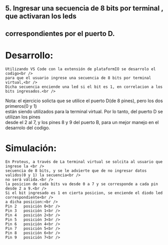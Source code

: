 
## 5. Ingresar una secuencia de 8 bits por terminal , que activaran los leds 
## correspondientes por el puerto D. 

# Desarrollo:
	Utilizando VS Code con la extensión de plataformIO se desarrolo el codigo<br />
	para que el usuario ingrese una secuencia de 8 bits por terminal virtual,<br />
	Dicha secuencia enciende una led si el bit es 1, en correlacion a los bits ingresados.<br />
Nota: el ejercicio solicta que se utilice el puerto D(de 8 pines), pero los dos primeros(0 y 1)<br />
están siendo utilizados para la terminal virtual. Por lo tanto, del puerto D se utilizan los pines<br />
desde el 2 al 7, y los pines 8 y 9 del puerto B, para un mejor manejo en el desarrolo del codigo.<br />
	
# Simulación:	
	En Proteus, a través de La terminal virtual se solcita al usuario que ingrese la <br />
	secuencia de 8 bits, y se le advierte que de no ingresar datos validos(0 y 1) la secuencia<br />
	no será válida.<br />
	la posicion de cada bits va desde 0 a 7 y se corresponde a cada pin desde 2 a 9.<br />
	Si el bit ingresado es 1 en cierta posicion, se enciende el diodo led correspondiente<br />
	a dicha posicion:<br />
	Pin 2	posición 0<br />
	Pin 3	posición 1<br />
	Pin 4	posición 2<br />
	Pin 5	posición 3<br />
	Pin 6	posición 4<br />
	Pin 7	posición 5<br />
	Pin 8	posición 6<br />
	Pin 9	posición 7<br />
